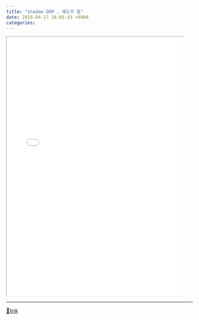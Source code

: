 ```yaml
---
title: "shadow DOM , 쉐도우 돔"
date: 2018-04-17 16:05:43 +0900
categories: 
---
```

  

<iframe frameborder="1" height="700" src="/web_work/doc/HTML5/shadow_DOM/shadow_DOM.html" style="border-width: 1px;" width="95%"></iframe>

  ***
[🔗link](http://www.mins01.com/mh/tech/read/1152)